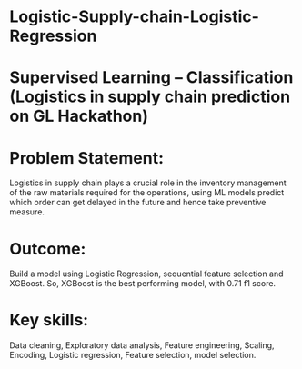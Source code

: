 # Logistic-Supply-chain-Logistic-Regression

# Supervised Learning – Classification (Logistics in supply chain prediction on GL Hackathon)

# Problem Statement:
Logistics in supply chain plays a crucial role in the inventory management of the raw materials required for the operations, using ML models predict which order can get delayed in the future and hence take preventive measure.

# Outcome:
Build a model using Logistic Regression, sequential feature selection and XGBoost. So, XGBoost is the best performing model, with 0.71 f1 score.

# Key skills: 
Data cleaning, Exploratory data analysis, Feature engineering, Scaling, Encoding, Logistic regression, Feature selection, model selection.
